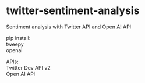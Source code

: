 # twitter-sentiment-analysis
Sentiment analysis with Twitter API and Open AI API

pip install:  
  tweepy  
  openai  


APIs:  
  Twitter Dev API v2  
  Open AI API
